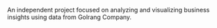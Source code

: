 An independent project focused on analyzing and visualizing business insights using data from Golrang Company.
